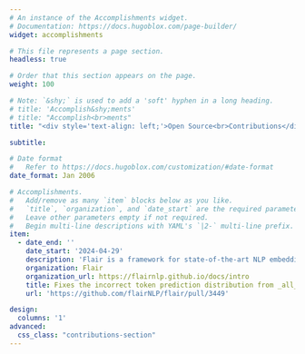 ```yaml
---
# An instance of the Accomplishments widget.
# Documentation: https://docs.hugoblox.com/page-builder/
widget: accomplishments

# This file represents a page section.
headless: true

# Order that this section appears on the page.
weight: 100

# Note: `&shy;` is used to add a 'soft' hyphen in a long heading.
# title: 'Accomplish&shy;ments'
# title: "Accomplish<br>ments"
title: "<div style='text-align: left;'>Open Source<br>Contributions</div>"

subtitle:

# Date format
#   Refer to https://docs.hugoblox.com/customization/#date-format
date_format: Jan 2006

# Accomplishments.
#   Add/remove as many `item` blocks below as you like.
#   `title`, `organization`, and `date_start` are the required parameters.
#   Leave other parameters empty if not required.
#   Begin multi-line descriptions with YAML's `|2-` multi-line prefix.
item:
  - date_end: ''
    date_start: '2024-04-29'
    description: 'Flair is a framework for state-of-the-art NLP embeddings and training sequence models. Contributed to fixing a bug in the Flair framework which was causing incorrect prediction distribution output for a sequence of tokens in sequence classification tasks.'
    organization: Flair
    organization_url: https://flairnlp.github.io/docs/intro
    title: Fixes the incorrect token prediction distribution from _all_scores_for_token() in sequence_tagger_model.py
    url: 'https://github.com/flairNLP/flair/pull/3449'

design:
  columns: '1'
advanced:
  css_class: "contributions-section"
---
```

